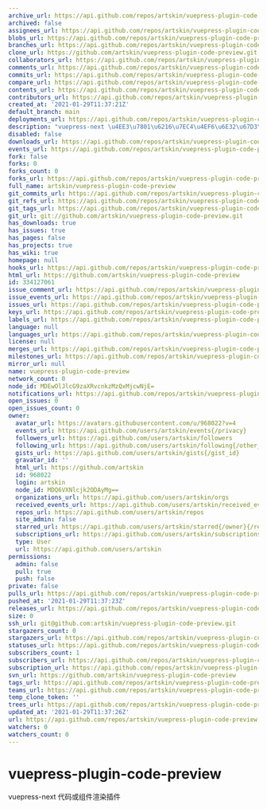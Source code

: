 ```yaml
---
archive_url: https://api.github.com/repos/artskin/vuepress-plugin-code-preview/{archive_format}{/ref}
archived: false
assignees_url: https://api.github.com/repos/artskin/vuepress-plugin-code-preview/assignees{/user}
blobs_url: https://api.github.com/repos/artskin/vuepress-plugin-code-preview/git/blobs{/sha}
branches_url: https://api.github.com/repos/artskin/vuepress-plugin-code-preview/branches{/branch}
clone_url: https://github.com/artskin/vuepress-plugin-code-preview.git
collaborators_url: https://api.github.com/repos/artskin/vuepress-plugin-code-preview/collaborators{/collaborator}
comments_url: https://api.github.com/repos/artskin/vuepress-plugin-code-preview/comments{/number}
commits_url: https://api.github.com/repos/artskin/vuepress-plugin-code-preview/commits{/sha}
compare_url: https://api.github.com/repos/artskin/vuepress-plugin-code-preview/compare/{base}...{head}
contents_url: https://api.github.com/repos/artskin/vuepress-plugin-code-preview/contents/{+path}
contributors_url: https://api.github.com/repos/artskin/vuepress-plugin-code-preview/contributors
created_at: '2021-01-29T11:37:21Z'
default_branch: main
deployments_url: https://api.github.com/repos/artskin/vuepress-plugin-code-preview/deployments
description: "vuepress-next \u4EE3\u7801\u6216\u7EC4\u4EF6\u6E32\u67D3\u63D2\u4EF6"
disabled: false
downloads_url: https://api.github.com/repos/artskin/vuepress-plugin-code-preview/downloads
events_url: https://api.github.com/repos/artskin/vuepress-plugin-code-preview/events
fork: false
forks: 0
forks_count: 0
forks_url: https://api.github.com/repos/artskin/vuepress-plugin-code-preview/forks
full_name: artskin/vuepress-plugin-code-preview
git_commits_url: https://api.github.com/repos/artskin/vuepress-plugin-code-preview/git/commits{/sha}
git_refs_url: https://api.github.com/repos/artskin/vuepress-plugin-code-preview/git/refs{/sha}
git_tags_url: https://api.github.com/repos/artskin/vuepress-plugin-code-preview/git/tags{/sha}
git_url: git://github.com/artskin/vuepress-plugin-code-preview.git
has_downloads: true
has_issues: true
has_pages: false
has_projects: true
has_wiki: true
homepage: null
hooks_url: https://api.github.com/repos/artskin/vuepress-plugin-code-preview/hooks
html_url: https://github.com/artskin/vuepress-plugin-code-preview
id: 334127061
issue_comment_url: https://api.github.com/repos/artskin/vuepress-plugin-code-preview/issues/comments{/number}
issue_events_url: https://api.github.com/repos/artskin/vuepress-plugin-code-preview/issues/events{/number}
issues_url: https://api.github.com/repos/artskin/vuepress-plugin-code-preview/issues{/number}
keys_url: https://api.github.com/repos/artskin/vuepress-plugin-code-preview/keys{/key_id}
labels_url: https://api.github.com/repos/artskin/vuepress-plugin-code-preview/labels{/name}
language: null
languages_url: https://api.github.com/repos/artskin/vuepress-plugin-code-preview/languages
license: null
merges_url: https://api.github.com/repos/artskin/vuepress-plugin-code-preview/merges
milestones_url: https://api.github.com/repos/artskin/vuepress-plugin-code-preview/milestones{/number}
mirror_url: null
name: vuepress-plugin-code-preview
network_count: 0
node_id: MDEwOlJlcG9zaXRvcnkzMzQxMjcwNjE=
notifications_url: https://api.github.com/repos/artskin/vuepress-plugin-code-preview/notifications{?since,all,participating}
open_issues: 0
open_issues_count: 0
owner:
  avatar_url: https://avatars.githubusercontent.com/u/968022?v=4
  events_url: https://api.github.com/users/artskin/events{/privacy}
  followers_url: https://api.github.com/users/artskin/followers
  following_url: https://api.github.com/users/artskin/following{/other_user}
  gists_url: https://api.github.com/users/artskin/gists{/gist_id}
  gravatar_id: ''
  html_url: https://github.com/artskin
  id: 968022
  login: artskin
  node_id: MDQ6VXNlcjk2ODAyMg==
  organizations_url: https://api.github.com/users/artskin/orgs
  received_events_url: https://api.github.com/users/artskin/received_events
  repos_url: https://api.github.com/users/artskin/repos
  site_admin: false
  starred_url: https://api.github.com/users/artskin/starred{/owner}{/repo}
  subscriptions_url: https://api.github.com/users/artskin/subscriptions
  type: User
  url: https://api.github.com/users/artskin
permissions:
  admin: false
  pull: true
  push: false
private: false
pulls_url: https://api.github.com/repos/artskin/vuepress-plugin-code-preview/pulls{/number}
pushed_at: '2021-01-29T11:37:23Z'
releases_url: https://api.github.com/repos/artskin/vuepress-plugin-code-preview/releases{/id}
size: 0
ssh_url: git@github.com:artskin/vuepress-plugin-code-preview.git
stargazers_count: 0
stargazers_url: https://api.github.com/repos/artskin/vuepress-plugin-code-preview/stargazers
statuses_url: https://api.github.com/repos/artskin/vuepress-plugin-code-preview/statuses/{sha}
subscribers_count: 1
subscribers_url: https://api.github.com/repos/artskin/vuepress-plugin-code-preview/subscribers
subscription_url: https://api.github.com/repos/artskin/vuepress-plugin-code-preview/subscription
svn_url: https://github.com/artskin/vuepress-plugin-code-preview
tags_url: https://api.github.com/repos/artskin/vuepress-plugin-code-preview/tags
teams_url: https://api.github.com/repos/artskin/vuepress-plugin-code-preview/teams
temp_clone_token: ''
trees_url: https://api.github.com/repos/artskin/vuepress-plugin-code-preview/git/trees{/sha}
updated_at: '2021-01-29T11:37:26Z'
url: https://api.github.com/repos/artskin/vuepress-plugin-code-preview
watchers: 0
watchers_count: 0
---
```


# vuepress-plugin-code-preview
vuepress-next 代码或组件渲染插件
